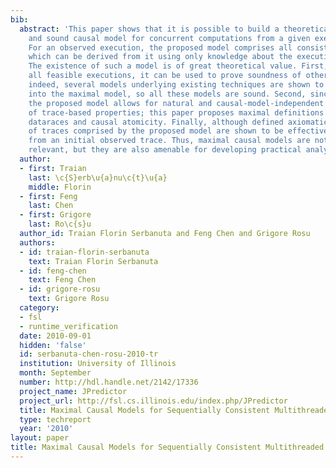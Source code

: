 ```yaml
---
bib:
  abstract: 'This paper shows that it is possible to build a theoretically maximal
    and sound causal model for concurrent computations from a given execution trace.
    For an observed execution, the proposed model comprises all consistent executions
    which can be derived from it using only knowledge about the execution machine.
    The existence of such a model is of great theoretical value. First, by comprising
    all feasible executions, it can be used to prove soundness of other causal models:
    indeed, several models underlying existing techniques are shown to be embedded
    into the maximal model, so all these models are sound. Second, since it is maximal,
    the proposed model allows for natural and causal-model-independent definitions
    of trace-based properties; this paper proposes maximal definitions for causal
    dataraces and causal atomicity. Finally, although defined axiomatically, the set
    of traces comprised by the proposed model are shown to be effectively constructed
    from an initial observed trace. Thus, maximal causal models are not only theoretically
    relevant, but they are also amenable for developing practical analysis tools.'
  author:
  - first: Traian
    last: \c{S}erb\u{a}nu\c{t}\u{a}
    middle: Florin
  - first: Feng
    last: Chen
  - first: Grigore
    last: Ro\c{s}u
  author_id: Traian Florin Serbanuta and Feng Chen and Grigore Rosu
  authors:
  - id: traian-florin-serbanuta
    text: Traian Florin Serbanuta
  - id: feng-chen
    text: Feng Chen
  - id: grigore-rosu
    text: Grigore Rosu
  category:
  - fsl
  - runtime_verification
  date: 2010-09-01
  hidden: 'false'
  id: serbanuta-chen-rosu-2010-tr
  institution: University of Illinois
  month: September
  number: http://hdl.handle.net/2142/17336
  project_name: JPredictor
  project_url: http://fsl.cs.illinois.edu/index.php/JPredictor
  title: Maximal Causal Models for Sequentially Consistent Multithreaded Systems
  type: techreport
  year: '2010'
layout: paper
title: Maximal Causal Models for Sequentially Consistent Multithreaded Systems
---
```

